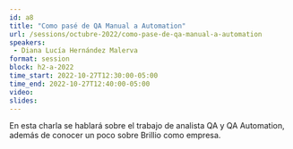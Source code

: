 ```yaml
---
id: a8
title: "Como pasé de QA Manual a Automation"
url: /sessions/octubre-2022/como-pase-de-qa-manual-a-automation
speakers:
 - Diana Lucía Hernández Malerva
format: session
block: h2-a-2022
time_start: 2022-10-27T12:30:00-05:00
time_end: 2022-10-27T12:40:00-05:00
video:
slides:
---
```


En esta charla se hablará sobre el trabajo de analista QA y QA Automation, además de conocer un poco sobre Brillio como empresa.